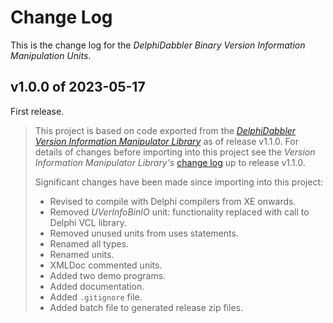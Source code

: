 
# Change Log

This is the change log for the _DelphiDabbler Binary Version Information Manipulation Units_.

## v1.0.0 of 2023-05-17

First release.

> This project is based on code exported from the [_DelphiDabbler Version Information Manipulator Library_](https://github.com/delphidabbler/vilib) as of release v1.1.0. For details of changes before importing into this project see the _Version Information Manipulator Library's_ [change log](https://github.com/delphidabbler/vilib/blob/v1.1.0/CHANGELOG.md) up to release v1.1.0. 
>
> Significant changes have been made since importing into this project:
>
> * Revised to compile with Delphi compilers from XE onwards.
> * Removed _UVerInfoBinIO_ unit: functionality replaced with call to Delphi VCL library.
> * Removed unused units from uses statements.
> * Renamed all types.
> * Renamed units.
> * XMLDoc commented units.
> * Added two demo programs.
> * Added documentation.
> * Added `.gitignore` file.
> * Added batch file to generated release zip files.

